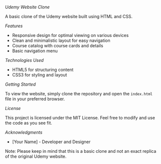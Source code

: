 *Udemy Website Clone*

A basic clone of the Udemy website built using HTML and CSS.

*Features*

- Responsive design for optimal viewing on various devices
- Clean and minimalistic layout for easy navigation
- Course catalog with course cards and details
- Basic navigation menu

*Technologies Used*

- HTML5 for structuring content
- CSS3 for styling and layout

*Getting Started*

To view the website, simply clone the repository and open the `index.html` file in your preferred browser.

*License*

This project is licensed under the MIT License. Feel free to modify and use the code as you see fit.

*Acknowledgments*

- [Your Name] - Developer and Designer

Note: Please keep in mind that this is a basic clone and not an exact replica of the original Udemy website.
